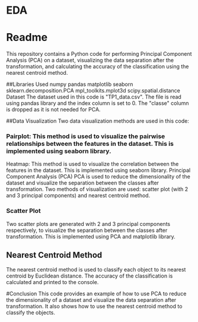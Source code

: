# EDA
# Readme
This repository contains a Python code for performing Principal Component Analysis (PCA) on a dataset, visualizing the data separation after the transformation, and calculating the accuracy of the classification using the nearest centroid method.

##Libraries Used
numpy
pandas
matplotlib
seaborn
sklearn.decomposition.PCA
mpl_toolkits.mplot3d
scipy.spatial.distance
Dataset
The dataset used in this code is "TP1_data.csv". The file is read using pandas library and the index column is set to 0. The "classe" column is dropped as it is not needed for PCA.

##Data Visualization
Two data visualization methods are used in this code:

### Pairplot: This method is used to visualize the pairwise relationships between the features in the dataset. This is implemented using seaborn library.
Heatmap: This method is used to visualize the correlation between the features in the dataset. This is implemented using seaborn library.
Principal Component Analysis (PCA)
PCA is used to reduce the dimensionality of the dataset and visualize the separation between the classes after transformation. Two methods of visualization are used: scatter plot (with 2 and 3 principal components) and nearest centroid method.

### Scatter Plot
Two scatter plots are generated with 2 and 3 principal components respectively, to visualize the separation between the classes after transformation. This is implemented using PCA and matplotlib library.

## Nearest Centroid Method
The nearest centroid method is used to classify each object to its nearest centroid by Euclidean distance. The accuracy of the classification is calculated and printed to the console.

#Conclusion
This code provides an example of how to use PCA to reduce the dimensionality of a dataset and visualize the data separation after transformation. It also shows how to use the nearest centroid method to classify the objects.
